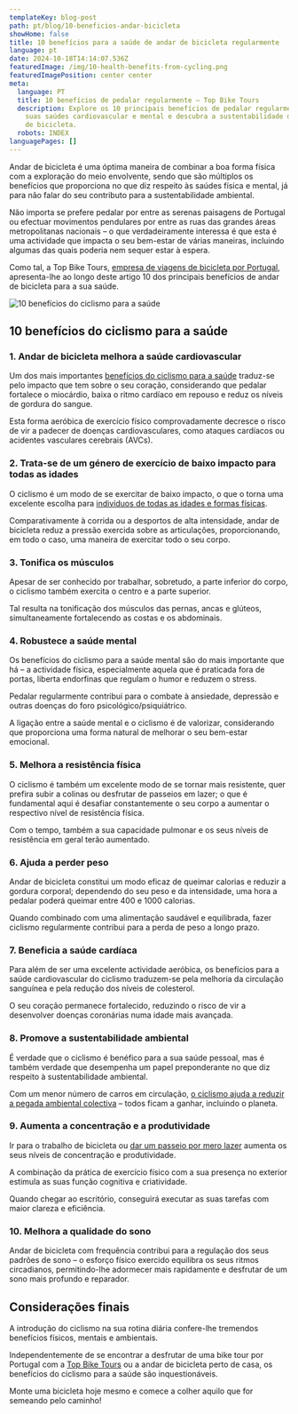 ```yaml
---
templateKey: blog-post
path: pt/blog/10-beneficios-andar-bicicleta
showHome: false
title: 10 benefícios para a saúde de andar de bicicleta regularmente
language: pt
date: 2024-10-18T14:14:07.536Z
featuredImage: /img/10-health-benefits-from-cycling.png
featuredImagePosition: center center
meta:
  language: PT
  title: 10 benefícios de pedalar regularmente – Top Bike Tours
  description: Explore os 10 principais benefícios de pedalar regularmente para as
    suas saúdes cardiovascular e mental e descubra a sustentabilidade de andar
    de bicicleta.
  robots: INDEX
languagePages: []
---
```

Andar de bicicleta é uma óptima maneira de combinar a boa forma física com a exploração do meio envolvente, sendo que são múltiplos os benefícios que proporciona no que diz respeito às saúdes física e mental, já para não falar do seu contributo para a sustentabilidade ambiental.

Não importa se prefere pedalar por entre as serenas paisagens de Portugal ou efectuar movimentos pendulares por entre as ruas das grandes áreas metropolitanas nacionais – o que verdadeiramente interessa é que esta é uma actividade que impacta o seu bem-estar de várias maneiras, incluindo algumas das quais poderia nem sequer estar à espera.

Como tal, a Top Bike Tours, [empresa de viagens de bicicleta por Portugal](https://topbiketoursportugal.com/pt/), apresenta-lhe ao longo deste artigo 10 dos principais benefícios de andar de bicicleta para a sua saúde.



![10 benefícios do ciclismo para a saúde](/img/10-health-benefits-from-cycling.png "10 benefícios do ciclismo para a saúde")

## 10 benefícios do ciclismo para a saúde

### 1. Andar de bicicleta melhora a saúde cardiovascular

Um dos mais importantes [benefícios do ciclismo para a saúde](https://topbiketoursportugal.com/pt/blog/beneficios-do-seu-primeiro-tour-em-bicicleta/) traduz-se pelo impacto que tem sobre o seu coração, considerando que pedalar fortalece o miocárdio, baixa o ritmo cardíaco em repouso e reduz os níveis de gordura do sangue.

Esta forma aeróbica de exercício físico comprovadamente decresce o risco de vir a padecer de doenças cardiovasculares, como ataques cardíacos ou acidentes vasculares cerebrais (AVCs).

### 2. Trata-se de um género de exercício de baixo impacto para todas as idades

O ciclismo é um modo de se exercitar de baixo impacto, o que o torna uma excelente escolha para [indivíduos de todas as idades e formas físicas](https://topbiketoursportugal.com/pt/blog/passeios-bicicleta-familia).

Comparativamente à corrida ou a desportos de alta intensidade, andar de bicicleta reduz a pressão exercida sobre as articulações, proporcionando, em todo o caso, uma maneira de exercitar todo o seu corpo.

### 3. Tonifica os músculos

Apesar de ser conhecido por trabalhar, sobretudo, a parte inferior do corpo, o ciclismo também exercita o centro e a parte superior.

Tal resulta na tonificação dos músculos das pernas, ancas e glúteos, simultaneamente fortalecendo as costas e os abdominais.

### 4. Robustece a saúde mental

Os benefícios do ciclismo para a saúde mental são do mais importante que há – a actividade física, especialmente aquela que é praticada fora de portas, liberta endorfinas que regulam o humor e reduzem o stress.

Pedalar regularmente contribui para o combate à ansiedade, depressão e outras doenças do foro psicológico/psiquiátrico.

A ligação entre a saúde mental e o ciclismo é de valorizar, considerando que proporciona uma forma natural de melhorar o seu bem-estar emocional.

### 5. Melhora a resistência física

O ciclismo é também um excelente modo de se tornar mais resistente, quer prefira subir a colinas ou desfrutar de passeios em lazer; o que é fundamental aqui é desafiar constantemente o seu corpo a aumentar o respectivo nível de resistência física.

Com o tempo, também a sua capacidade pulmonar e os seus níveis de resistência em geral terão aumentado.

### 6. Ajuda a perder peso

Andar de bicicleta constitui um modo eficaz de queimar calorias e reduzir a gordura corporal; dependendo do seu peso e da intensidade, uma hora a pedalar poderá queimar entre 400 e 1000 calorias.

Quando combinado com uma alimentação saudável e equilibrada, fazer ciclismo regularmente contribui para a perda de peso a longo prazo.

### 7. Beneficia a saúde cardíaca

Para além de ser uma excelente actividade aeróbica, os benefícios para a saúde cardiovascular do ciclismo traduzem-se pela melhoria da circulação sanguínea e pela redução dos níveis de colesterol.

O seu coração permanece fortalecido, reduzindo o risco de vir a desenvolver doenças coronárias numa idade mais avançada.

### 8. Promove a sustentabilidade ambiental

É verdade que o ciclismo é benéfico para a sua saúde pessoal, mas é também verdade que desempenha um papel preponderante no que diz respeito à sustentabilidade ambiental.

Com um menor número de carros em circulação, [o ciclismo ajuda a reduzir a pegada ambiental colectiva](https://topbiketoursportugal.com/pt/blog/bicicletas-eletricas-sustentabilidade) – todos ficam a ganhar, incluindo o planeta.

### 9. Aumenta a concentração e a produtividade

Ir para o trabalho de bicicleta ou [dar um passeio por mero lazer](https://topbiketoursportugal.com/passeios-de-bicicleta-portugal/) aumenta os seus níveis de concentração e produtividade.

A combinação da prática de exercício físico com a sua presença no exterior estimula as suas função cognitiva e criatividade.

Quando chegar ao escritório, conseguirá executar as suas tarefas com maior clareza e eficiência.

### 10. Melhora a qualidade do sono

Andar de bicicleta com frequência contribui para a regulação dos seus padrões de sono – o esforço físico exercido equilibra os seus ritmos circadianos, permitindo-lhe adormecer mais rapidamente e desfrutar de um sono mais profundo e reparador.

## Considerações finais

A introdução do ciclismo na sua rotina diária confere-lhe tremendos benefícios físicos, mentais e ambientais.

Independentemente de se encontrar a desfrutar de uma bike tour por Portugal com a [Top Bike Tours](https://topbiketoursportugal.com/pt/) ou a andar de bicicleta perto de casa, os benefícios do ciclismo para a saúde são inquestionáveis.

Monte uma bicicleta hoje mesmo e comece a colher aquilo que for semeando pelo caminho!